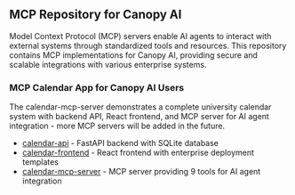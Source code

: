 ## MCP Repository for Canopy AI

Model Context Protocol (MCP) servers enable AI agents to interact with external systems through standardized tools and resources. This repository contains MCP implementations for Canopy AI, providing secure and scalable integrations with various enterprise systems.

### MCP Calendar App for Canopy AI Users

The calendar-mcp-server demonstrates a complete university calendar system with backend API, React frontend, and MCP server for AI agent integration - more MCP servers will be added in the future.

* [calendar-api](calendar-api/) - FastAPI backend with SQLite database
* [calendar-frontend](calendar-frontend/) - React frontend with enterprise deployment templates  
* [calendar-mcp-server](calendar-mcp-server/) - MCP server providing 9 tools for AI agent integration

